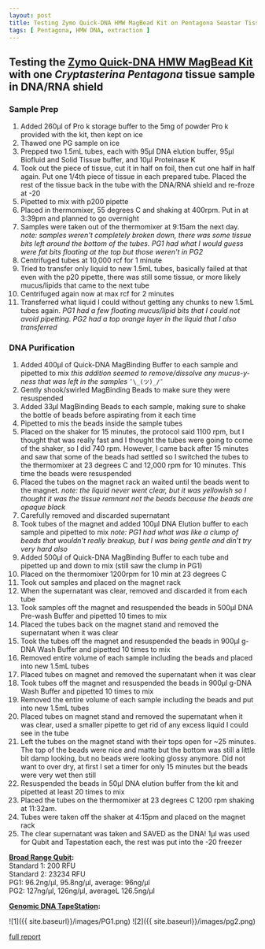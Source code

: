 ```yaml
---
layout: post
title: Testing Zymo Quick-DNA HMW MagBead Kit on Pentagona Seastar Tissue
tags: [ Pentagona, HMW DNA, extraction ]
---
```


## Testing the [Zymo Quick-DNA HMW MagBead Kit](https://www.zymoresearch.com/pages/hmw-dna-purification) with one _Cryptasterina Pentagona_ tissue sample in DNA/RNA shield

### Sample Prep

1. Added 260µl of Pro k storage buffer to the 5mg of powder Pro k provided with the kit, then kept on ice
2. Thawed one PG sample on ice
3. Prepped two 1.5mL tubes, each with 95µl DNA elution buffer, 95µl Biofluid and Solid Tissue buffer, and 10µl Proteinase K
4. Took out the piece of tissue, cut it in half on foil, then cut one half in half again. Put one 1/4th piece of tissue in each prepared tube. Placed the rest of the tissue back in the tube with the DNA/RNA shield and re-froze at -20
5. Pipetted to mix with p200 pipette
6. Placed in thermomixer, 55 degrees C and shaking at 400rpm. Put in at 3:39pm and planned to go overnight
7. Samples were taken out of the thermomixer at 9:15am the next day. _note: samples weren't completely broken down, there was some tissue bits left around the bottom of the tubes. PG1 had what I would guess were fat bits floating at the top but those weren't in PG2_
8. Centrifuged tubes at 10,000 rcf for 1 minute
9. Tried to transfer only liquid to new 1.5mL tubes, basically failed at that even with the p20 pipette, there was still some tissue, or more likely mucus/lipids that came to the next tube
10. Centrifuged again now at max rcf for 2 minutes
11. Transferred what liquid I could without getting any chunks to new 1.5mL tubes again. _PG1 had a few floating mucus/lipid bits that I could not avoid pipetting. PG2 had a top orange layer in the liquid that I also transferred_

### DNA Purification

1. Added 400µl of Quick-DNA MagBinding Buffer to each sample and pipetted to mix _this addition seemed to remove/dissolve any mucus-y-ness that was left in the samples_ ``¯\_(ツ)_/¯``
2. Gently shook/swirled MagBinding Beads to make sure they were resuspended
3. Added 33µl MagBinding Beads to each sample, making sure to shake the bottle of beads before aspirating from it each time
4. Pipetted to mis the beads inside the sample tubes
5. Placed on the shaker for 15 minutes, the protocol said 1100 rpm, but I thought that was really fast and I thought the tubes were going to come of the shaker, so I did 740 rpm. However, I came back after 15 minutes and saw that some of the beads had settled so I switched the tubes to the thermomixer at 23 degrees C and 12,000 rpm for 10 minutes. This time the beads were resuspended
6. Placed the tubes on the magnet rack an waited until the beads went to the magnet. _note: the liquid never went clear, but it was yellowish so I thought it was the tissue remnant not the beads because the beads are opaque black_
7. Carefully removed and discarded supernatant
8. Took tubes of the magnet and added 100µl DNA Elution buffer to each sample and pipetted to mix _note: PG1 had what was like a clump of beads that wouldn't really breakup, but I was being gentle and din't try very hard also_
9. Added 500µl of Quick-DNA MagBinding Buffer to each tube and pipetted up and down to mix (still saw the clump in PG1)
10. Placed on the thermomixer 1200rpm for 10 min at 23 degrees C
11. Took out samples and placed on the magnet rack
12. When the supernatant was clear, removed and discarded it from each tube
13. Took samples off the magnet and resuspended the beads in 500µl DNA Pre-wash Buffer and pipetted 10 times to mix
14. Placed the tubes back on the magnet stand and removed the supernatant when it was clear
15. Took the tubes off the magnet and resuspended the beads in 900µl g-DNA Wash Buffer and pipetted 10 times to mix
16. Removed entire volume of each sample including the beads and placed into new 1.5mL tubes
17. Placed tubes on magnet and removed the supernatant when it was clear
18. Took tubes off the magnet and resuspended the beads in 900µl g-DNA Wash Buffer and pipetted 10 times to mix
19. Removed the entire volume of each sample including the beads and put into new 1.5mL tubes
20. Placed tubes on magnet stand and removed the supernatant when it was clear, used a smaller pipette to get rid of any excess liquid I could see in the tube
21. Left the tubes on the magnet stand with their tops open for ~25 minutes. The top of the beads were nice and matte but the bottom was still a little bit damp looking, but no beads were looking glossy anymore. Did not want to over dry, at first I set a timer for only 15 minutes but the beads were very wet then still
22. Resuspended the beads in 50µl DNA elution buffer from the kit and pipetted at least 20 times to mix
23. Placed the tubes on the thermomixer at 23 degrees C 1200 rpm shaking at 11:32am.
24. Tubes were taken off the shaker at 4:15pm and placed on the magnet rack
25. The clear supernatant was taken and SAVED as the DNA! 1µl was used for Qubit and Tapestation each, the rest was put into the -20 freezer

**[Broad Range Qubit](https://meschedl.github.io/MES_Puritz_Lab_Notebook/2019-03-02/Qubit-Protocol):**  
Standard 1: 200 RFU  
Standard 2: 23234 RFU  
PG1: 96.2ng/µl, 95.8ng/µl, average: 96ng/µl  
PG2: 127ng/µl, 126ng/µl, averageL 126.5ng/µl  

**[Genomic DNA TapeStation](https://meschedl.github.io/MESPutnam_Open_Lab_Notebook/DNA-Tapestation/):**

![1]({{ site.baseurl}}/images/PG1.png)
![2]({{ site.baseurl}}/images/pg2.png)

[full report](https://drive.google.com/open?id=1jnayNuCMkKhDe54QinA8zgJq_dhhz5c2)
